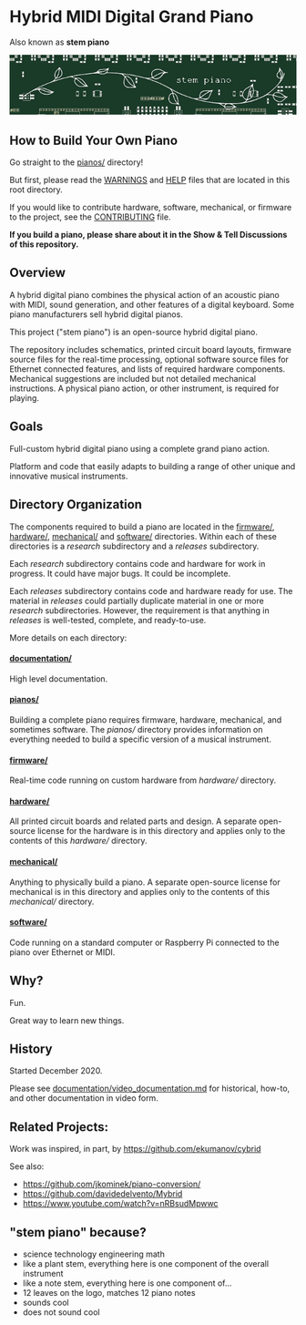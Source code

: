 # Hybrid MIDI Digital Grand Piano

Also known as **stem piano**

![alt text](documentation/ips00_stem_piano_small.jpg)

## How to Build Your Own Piano
Go straight to the [pianos/](pianos/) directory!

But first, please read the [WARNINGS](WARNINGS.md) and [HELP](HELP.md) files that are located in this root directory.

If you would like to contribute hardware, software, mechanical, or firmware to the project, see the [CONTRIBUTING](CONTRIBUTING.md) file.

**If you build a piano, please share about it in the Show & Tell Discussions of this repository.**

## Overview

A hybrid digital piano combines the physical action of an acoustic piano with MIDI, sound generation, and other features of a digital keyboard. Some piano manufacturers sell hybrid digital pianos.

This project ("stem piano") is an open-source hybrid digital piano.

The repository includes schematics, printed circuit board layouts, firmware source files for the real-time processing, optional software source files for Ethernet connected features, and lists of required hardware components. Mechanical suggestions are included but not detailed mechanical instructions. A physical piano action, or other instrument, is required for playing.

## Goals

Full-custom hybrid digital piano using a complete grand piano action. 

Platform and code that easily adapts to building a range of other unique and innovative musical instruments.

## Directory Organization

The components required to build a piano are located in the [firmware/](firmware/), [hardware/](hardware/), [mechanical/](mechanical/) and [software/](software/) directories. Within each of these directories is a *research* subdirectory and a *releases* subdirectory.

Each *research* subdirectory contains code and hardware for work in progress. It could have major bugs. It could be incomplete.

Each *releases* subdirectory contains code and hardware ready for use. The material in *releases* could partially duplicate material in one or more *research* subdirectories. However, the requirement is that anything in *releases* is well-tested, complete, and ready-to-use.

More details on each directory:

#### [documentation/](documentation/)

High level documentation.

#### [pianos/](pianos/)

Building a complete piano requires firmware, hardware, mechanical, and sometimes software. The *pianos/* directory provides information on everything needed to build a specific version of a musical instrument.

#### [firmware/](firmware/)

Real-time code running on custom hardware from *hardware/* directory.

#### [hardware/](hardware/)

All printed circuit boards and related parts and design. A separate open-source license for the hardware is in this directory and applies only to the contents of this *hardware/* directory.

#### [mechanical/](mechanical/)

Anything to physically build a piano. A separate open-source license for mechanical is in this directory and applies only to the contents of this *mechanical/* directory.

#### [software/](software/)

Code running on a standard computer or Raspberry Pi connected to the piano over Ethernet or MIDI.

## Why?

Fun.

Great way to learn new things.

## History

Started December 2020.

Please see [documentation/video_documentation.md](documentation/video_documentation.md) for historical, how-to, and other documentation in video form.

## Related Projects:

Work was inspired, in part, by https://github.com/ekumanov/cybrid

See also:

* https://github.com/jkominek/piano-conversion/
* https://github.com/davidedelvento/Mybrid
* https://www.youtube.com/watch?v=nRBsudMpwwc

## "stem piano" because?

* science technology engineering math
* like a plant stem, everything here is one component of the overall instrument
* like a note stem, everything here is one component of...
* 12 leaves on the logo, matches 12 piano notes
* sounds cool
* does not sound cool